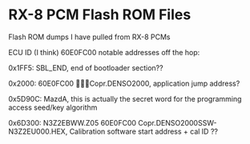 # RX-8 PCM Flash ROM Files
Flash ROM dumps I have pulled from RX-8 PCMs

ECU ID (I think) 60E0FC00 notable addresses off the hop: 

0x1FF5: SBL_END, end of bootloader section??

0x2000: 60E0FC00 Copr.DENSO2000, application jump address?

0x5D90C: MazdA, this is actually the secret word for the programming access seed/key algorithm

0x6D300: N3Z2EBWW.Z05 60E0FC00 Copr.DENSO2000SSW-N3Z2EU000.HEX, Calibration software start address + cal ID ??
